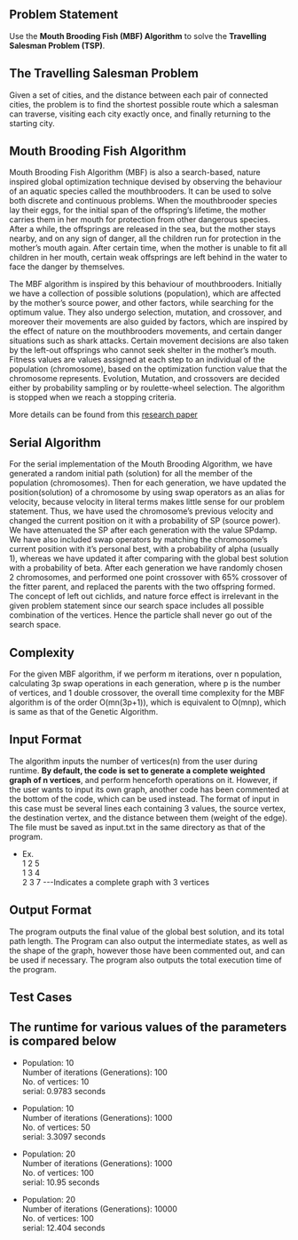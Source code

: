 ## Problem Statement
Use the **Mouth Brooding Fish (MBF) Algorithm** to solve the **Travelling Salesman Problem (TSP)**.

## The Travelling Salesman Problem
Given a set of cities, and the distance between each pair of connected cities, the problem is to find the shortest possible route which a salesman can traverse, visiting each city exactly once, and finally returning to the starting city.

## Mouth Brooding Fish Algorithm
Mouth Brooding Fish Algorithm (MBF) is also a search-based, nature inspired global optimization technique devised by observing the behaviour of an aquatic species called the mouthbrooders. It can be used to solve both discrete and continuous problems. When the mouthbrooder species lay their eggs, for the initial span of the offspring’s lifetime, the mother carries them in her mouth for protection from other dangerous species. After a while, the offsprings are released in the sea, but the mother stays nearby, and on any sign of danger, all the children run for protection in the mother’s mouth again. After certain time, when the mother is unable to fit all children in her mouth, certain weak offsprings are left behind in the water to face the danger by themselves.

The MBF algorithm is inspired by this behaviour of mouthbrooders. Initially we have a collection of possible solutions (population), which are affected by the mother’s source power, and other factors, while searching for the optimum value. They also undergo selection, mutation, and crossover, and moreover their movements are also guided by factors, which are inspired by the effect of nature on the mouthbrooders movements, and certain danger situations such as shark attacks. Certain movement decisions are also taken by the left-out offsprings who cannot seek shelter in the mother’s mouth. Fitness values are values assigned at each step to an individual of the population (chromosome), based on the optimization function value that the chromosome represents. Evolution, Mutation, and crossovers are decided either by probability sampling or by roulette-wheel selection. The algorithm is stopped when we reach a stopping criteria.

More details can be found from this [research paper](https://www.researchgate.net/publication/320104406_Tackling_global_optimization_problems_with_a_novel_algorithm_-_Mouth_Brooding_Fish_algorithm)

## Serial Algorithm
For the serial implementation of the Mouth Brooding Algorithm, we have generated a random initial path (solution) for all the member of the population (chromosomes). Then for each generation, we have updated the position(solution) of a chromosome by using swap operators as an alias for velocity, because velocity in literal terms makes little sense for our problem statement. Thus, we have used the chromosome’s previous velocity and changed the current position on it with a probability of SP (source power). We have attenuated the SP after each generation with the value SPdamp. We have also included swap operators by matching the chromosome’s current position with it’s personal best, with a probability of alpha (usually 1), whereas we have updated it after comparing with the global best solution with a probability of beta. After each generation we have randomly chosen 2 chromosomes, and performed one point crossover with 65% crossover of the fitter parent, and replaced the parents with the two offspring formed. The concept of left out cichlids, and nature force effect is irrelevant in the given problem statement since our search space includes all possible combination of the vertices. Hence the particle shall never go out of the search space.

## Complexity
For the given MBF algorithm, if we perform m iterations, over n population, calculating 3p swap operations in each generation, where p is the number of vertices, and 1 double crossover, the overall time complexity for the MBF algorithm is of the order O(mn(3p+1)), which is equivalent to O(mnp), which is same as that of the Genetic Algorithm. 

## Input Format
The algorithm inputs the number of vertices(n) from the user during runtime. **By default, the code is set to generate a complete weighted graph of n vertices**, and perform henceforth operations on it. However, if the user wants to input its own graph, another code has been commented at the bottom of the code, which can be used instead. The format of input in this case must be several lines each containing 3 values, the source vertex, the destination vertex, and the distance between them (weight of the edge). The file must be saved as input.txt in the same directory as that of the program.
- Ex.\
        1 2 5\
        1 3 4\
        2 3 7			---Indicates a complete graph with 3 vertices


## Output Format
The program outputs the final value of the global best solution, and its total path length. The Program can also output the intermediate states, as well as the shape of the graph, however those have been commented out, and can be used if necessary. The program also outputs the total execution time of the program.
 
## Test Cases
## The runtime for various values of the parameters is compared below


-   Population: 10\
    Number of iterations (Generations): 100\
    No. of vertices: 10\
    serial: 0.9783 seconds

-   Population: 10\
    Number of iterations (Generations): 1000\
    No. of vertices: 50\
    serial: 3.3097 seconds

-   Population: 20\
    Number of iterations (Generations): 1000\
    No. of vertices: 100\
    serial: 10.95 seconds

-   Population: 20\
    Number of iterations (Generations): 10000\
    No. of vertices: 100\
    serial: 12.404 seconds